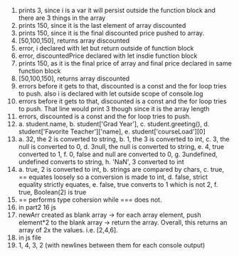 1. prints 3, since i is a var it will persist outside the function block and there are 3 things in the array
2. prints 150, since it is the last element of array discounted
3. prints 150, since it is the final discounted price pushed to array.
4. [50,100,150], returns array discounted
5. error, i declared with let but return outside of function block
6. error, discountedPrice declared with let insdie function block
7. prints 150, as it is the final price of array and final price declared in same function block
8. [50,100,150], returns array discounted
9. errors before it gets to that, discounted is a const and the for loop tries to push. also i is declared with let outside scope of console.log
10. errors before it gets to that, discounted is a const and the for loop tries to push. That line would print 3 though since it is the array length
11. errors, discounted is a const and the for loop tries to push.
12. a. student.name, b. student['Grad Year'], c. student.greeting(), d. student['Favorite Teacher']['name], e. student['courseLoad'][0]
13. a. 32, the 2 is converted to string, b. 1, the 3 is converted to int, c. 3, the null is converted to 0, d. 3null, the null is converted to string, e. 4, true converted to 1, f. 0, false and null are converted to 0, g. 3undefined, undefined converts to string, h. 'NaN', 3 converted to int
14. a. true, 2 is converted to int, b. strings are compared by chars, c. true, == equates loosely so a conversion is made to int, d. false, strict equality strictly equates, e. false, true converts to 1 which is not 2, f. true, Boolean(2) is true
15. == performs type cohersion while === does not.
16. in part2 16 js
17. newArr created as blank array -> for each array element, push element*2 to the blank array -> return the array. Overall, this returns an array of 2x the values. i.e. [2,4,6].
18. in js file
19. 1, 4, 3, 2 (with newlines between them for each console output)